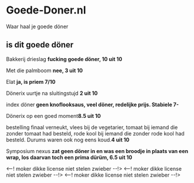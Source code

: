 # Goede-Doner.nl
Waar haal je goede döner
<h2>is dit goede döner</h2>
<p>Bakkerij drieslag <b>fucking goede döner, 10 uit 10</b></p>
<p>Met die palmboom <b>nee, 3 uit 10</b></p>
<p>Elat <b>ja, is priem 7/10</b></p>
<p>Dönerix uurtje na sluitingstujd <b> 2 uit 10 </b></p>
<p>index döner<b> geen knoflooksaus, veel döner, redelijke prijs. Stabiele 7-</b></p>
<p>Dönerix op een goed moment<b>8.5 uit 10</b></p>
<p>bestelling finaal verneukt, vlees bij de vegetarier, tomaat bij iemand die zonder tomaat had besteld, rode kool bij iemand die zonder rode kool had besteld. Durums waren ook nog eens koud.<b>4 uit 10</b></p>
<p>Symposium nexus  <b>zat geen döner in en was een broodje in plaats van een wrap, los daarvan toch een prima dürüm, 6.5 uit 10</b></p>
<--! moker dikke license niet stelen zwieber --!>
<--! moker dikke license niet stelen zwieber --!>
<--! moker dikke license niet stelen zwieber --!>
